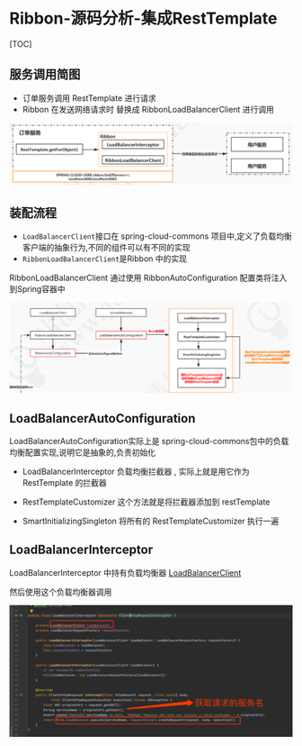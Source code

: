 # Ribbon-源码分析-集成RestTemplate

[TOC]

## 服务调用简图

- 订单服务调用 RestTemplate 进行请求
- Ribbon 在发送网络请求时 替换成 RibbonLoadBalancerClient 进行调用

![image-20200914192629990](../../../../assets/image-20200914192629990.png)

## 装配流程

- `LoadBalancerClient`接口在 spring-cloud-commons 项目中,定义了负载均衡客户端的抽象行为,不同的组件可以有不同的实现
- `RibbonLoadBalancerClient`是Ribbon 中的实现

RibbonLoadBalancerClient 通过使用 RibbonAutoConfiguration 配置类将注入到Spring容器中



![image-20200914193057986](../../../../assets/image-20200914193057986.png)

## LoadBalancerAutoConfiguration

LoadBalancerAutoConfiguration实际上是 spring-cloud-commons包中的负载均衡配置实现,说明它是抽象的,负责初始化

- LoadBalancerInterceptor 负载均衡拦截器 , 实际上就是用它作为 RestTemplate 的拦截器

- RestTemplateCustomizer 这个方法就是将拦截器添加到 restTemplate 
- SmartInitializingSingleton 将所有的 RestTemplateCustomizer 执行一遍

## LoadBalancerInterceptor

LoadBalancerInterceptor 中持有负载均衡器 [LoadBalancerClient](023-Ribbon-源码分析-LoadBalancerClient.md) 

然后使用这个负载均衡器调用

![image-20200914195643549](../../../../assets/image-20200914195643549.png)

